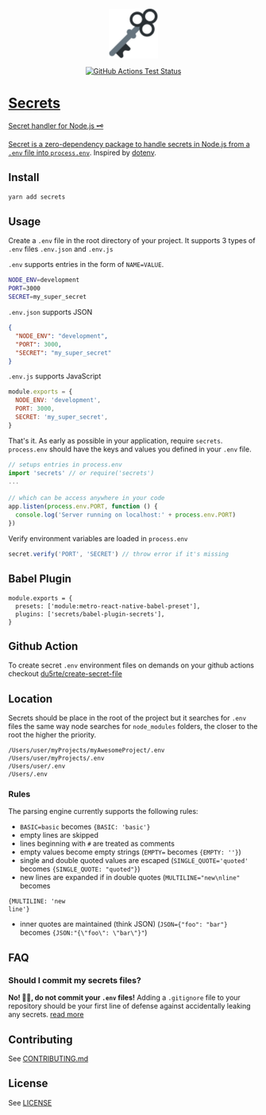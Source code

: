 <p align="center"><a href="https://github.com/du5rte/secrets" target="_blank" rel="noopener noreferrer"><img width="100" src="key.svg" alt="Key"></a></p>

<p align="center"><a href="https://github.com/du5rte/secrets"><img alt="GitHub Actions Test Status" src="https://github.com/du5rte/secrets/workflows/Test/badge.svg"/></p>

# Secrets

Secret handler for Node.js 🗝️

Secret is a zero-dependency package to handle secrets in Node.js from a `.env` file into [`process.env`](https://nodejs.org/docs/latest/api/process.html#process_process_env). Inspired by [dotenv](https://github.com/motdotla/dotenv).

## Install

```bash
yarn add secrets
```

## Usage

Create a `.env` file in the root directory of your project.
It supports 3 types of `.env` files `.env.json` and `.env.js`

`.env` supports entries in the form of `NAME=VALUE`.

```sh
NODE_ENV=development
PORT=3000
SECRET=my_super_secret
```

`.env.json` supports JSON

```json
{
  "NODE_ENV": "development",
  "PORT": 3000,
  "SECRET": "my_super_secret"
}
```

`.env.js` supports JavaScript

```js
module.exports = {
  NODE_ENV: 'development',
  PORT: 3000,
  SECRET: 'my_super_secret',
}
```

That's it. As early as possible in your application, require `secrets`. `process.env` should have the keys and values you defined in your `.env` file.

```javascript
// setups entries in process.env
import 'secrets' // or require('secrets')
...

// which can be access anywhere in your code
app.listen(process.env.PORT, function () {
  console.log('Server running on localhost:' + process.env.PORT)
})
```

Verify environment variables are loaded in `process.env`

```javascript
secret.verify('PORT', 'SECRET') // throw error if it's missing
```

## Babel Plugin

```
module.exports = {
  presets: ['module:metro-react-native-babel-preset'],
  plugins: ['secrets/babel-plugin-secrets'],
}
```

## Github Action
To create secret `.env` environment files on demands on your github actions checkout [du5rte/create-secret-file](https://github.com/du5rte/create-secret-file)

## Location

Secrets should be place in the root of the project but it searches for `.env` files the same way node searches for `node_modules` folders, the closer to the root the higher the priority.

```
/Users/user/myProjects/myAwesomeProject/.env
/Users/user/myProjects/.env
/Users/user/.env
/Users/.env
```

### Rules

The parsing engine currently supports the following rules:

- `BASIC=basic` becomes `{BASIC: 'basic'}`
- empty lines are skipped
- lines beginning with `#` are treated as comments
- empty values become empty strings (`EMPTY=` becomes `{EMPTY: ''}`)
- single and double quoted values are escaped (`SINGLE_QUOTE='quoted'` becomes `{SINGLE_QUOTE: "quoted"}`)
- new lines are expanded if in double quotes (`MULTILINE="new\nline"` becomes

```
{MULTILINE: 'new
line'}
```

- inner quotes are maintained (think JSON) (`JSON={"foo": "bar"}` becomes `{JSON:"{\"foo\": \"bar\"}"`)

## FAQ

### Should I commit my secrets files?

**No! 🙅‍♂️, do not commit your `.env` files!** Adding a `.gitignore` file to your repository should be your first line of defense against accidentally leaking any secrets. [read more](https://dev.to/somedood/please-dont-commit-env-3o9h)

## Contributing

See [CONTRIBUTING.md](CONTRIBUTING.md)

## License

See [LICENSE](LICENSE)
